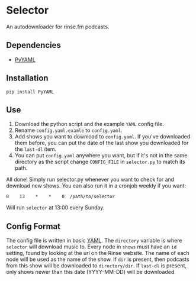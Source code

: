 Selector
========

An autodownloader for rinse.fm podcasts.

Dependencies
------------

* [PyYAML](http://pyyaml.org/)

Installation
------------

`pip install PyYAML`

Use
---

1. Download the python script and the example `YAML` config file.
2. Rename `config.yaml.examle` to `config.yaml`.
3. Add shows you want to download to `config.yaml`. If you've downloaded them
before, you can put the date of the last show you downloaded for the `last-dl`
item.
4. You can put `config.yaml` anywhere you want, but if it's not in the
same directory as the script change `CONFIG_FILE` in `selector.py` to match its
path.

All done! Simply run selector.py whenever you want to check for and download
new shows. You can also run it in a cronjob weekly if you want:

    0    13    *    *    0  /path/to/selector

Will run `selector` at 13:00 every Sunday.

Config Format
-------------

The config file is written in basic [YAML](http://www.yaml.org/). The
`directory` variable is where `selector` will download music to. Every
node in `shows` must have an `id` setting, found by looking at the url on the
Rinse website. The name of each node will be used as the name of the show. If
`dir` is present, then podcasts from this show will be downloaded to
`directory/dir`. If `last-dl` is present, only shows newer than this date
(YYYY-MM-DD) will be downloaded.
